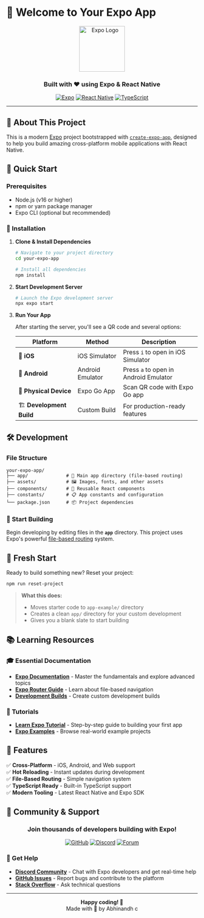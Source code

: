 # 🚀 Welcome to Your Expo App

<div align="center">
  <img src="https://encrypted-tbn0.gstatic.com/images?q=tbn:ANd9GcSv5QItWE-mqhM2g0FY8Kr131kYfpfcLd7GGw&s" width="120" alt="Expo Logo" />
  <h3>Built with ❤️ using Expo & React Native</h3>
  
  [![Expo](https://img.shields.io/badge/Expo-000020?style=for-the-badge&logo=expo&logoColor=white)](https://expo.dev)
  [![React Native](https://img.shields.io/badge/React_Native-20232A?style=for-the-badge&logo=react&logoColor=61DAFB)](https://reactnative.dev)
  [![TypeScript](https://img.shields.io/badge/TypeScript-007ACC?style=for-the-badge&logo=typescript&logoColor=white)](https://www.typescriptlang.org/)
</div>

---

## 📱 About This Project

This is a modern [Expo](https://expo.dev) project bootstrapped with [`create-expo-app`](https://www.npmjs.com/package/create-expo-app), designed to help you build amazing cross-platform mobile applications with React Native.

## 🎯 Quick Start

### Prerequisites
- Node.js (v16 or higher)
- npm or yarn package manager
- Expo CLI (optional but recommended)

### 🔧 Installation

1. **Clone & Install Dependencies**
   ```bash
   # Navigate to your project directory
   cd your-expo-app
   
   # Install all dependencies
   npm install
   ```

2. **Start Development Server**
   ```bash
   # Launch the Expo development server
   npx expo start
   ```

3. **Run Your App**
   
   After starting the server, you'll see a QR code and several options:

   | Platform | Method | Description |
   |----------|--------|-------------|
   | 📱 **iOS** | iOS Simulator | Press `i` to open in iOS Simulator |
   | 🤖 **Android** | Android Emulator | Press `a` to open in Android Emulator |
   | 📲 **Physical Device** | Expo Go App | Scan QR code with Expo Go app |
   | 🏗️ **Development Build** | Custom Build | For production-ready features |

## 🛠️ Development

### File Structure
```
your-expo-app/
├── app/              # 📁 Main app directory (file-based routing)
├── assets/           # 🖼️ Images, fonts, and other assets
├── components/       # 🧩 Reusable React components
├── constants/        # 📋 App constants and configuration
└── package.json      # 📦 Project dependencies
```

### 🎨 Start Building
Begin developing by editing files in the **`app`** directory. This project uses Expo's powerful [file-based routing](https://docs.expo.dev/router/introduction/) system.

## 🔄 Fresh Start

Ready to build something new? Reset your project:

```bash
npm run reset-project
```

> **What this does:**
> - Moves starter code to `app-example/` directory
> - Creates a clean `app/` directory for your custom development
> - Gives you a blank slate to start building

## 📚 Learning Resources

### 🎓 Essential Documentation
- **[Expo Documentation](https://docs.expo.dev/)** - Master the fundamentals and explore advanced topics
- **[Expo Router Guide](https://docs.expo.dev/router/introduction/)** - Learn about file-based navigation
- **[Development Builds](https://docs.expo.dev/develop/development-builds/introduction/)** - Create custom development builds

### 🎯 Tutorials
- **[Learn Expo Tutorial](https://docs.expo.dev/tutorial/introduction/)** - Step-by-step guide to building your first app
- **[Expo Examples](https://github.com/expo/examples)** - Browse real-world example projects

## 🌟 Features

✅ **Cross-Platform** - iOS, Android, and Web support  
✅ **Hot Reloading** - Instant updates during development  
✅ **File-Based Routing** - Simple navigation system  
✅ **TypeScript Ready** - Built-in TypeScript support  
✅ **Modern Tooling** - Latest React Native and Expo SDK  

## 🤝 Community & Support

<div align="center">

### Join thousands of developers building with Expo!

[![GitHub](https://img.shields.io/badge/GitHub-181717?style=for-the-badge&logo=github&logoColor=white)](https://github.com/Abhinandh05)
[![Discord](https://img.shields.io/badge/Discord-5865F2?style=for-the-badge&logo=discord&logoColor=white)](https://chat.expo.dev)
[![Forum](https://img.shields.io/badge/Forum-000000?style=for-the-badge&logo=expo&logoColor=white)](https://forums.expo.dev)

</div>

### 💬 Get Help
- **[Discord Community](https://chat.expo.dev)** - Chat with Expo developers and get real-time help
- **[GitHub Issues](https://github.com/Abhinandh05)** - Report bugs and contribute to the platform
- **[Stack Overflow](https://stackoverflow.com/questions/tagged/expo)** - Ask technical questions

---

<div align="center">
  <p>
    <strong>Happy coding! 🎉</strong><br>
    Made with 💙 by Abhinandh c
  </p>
</div>
